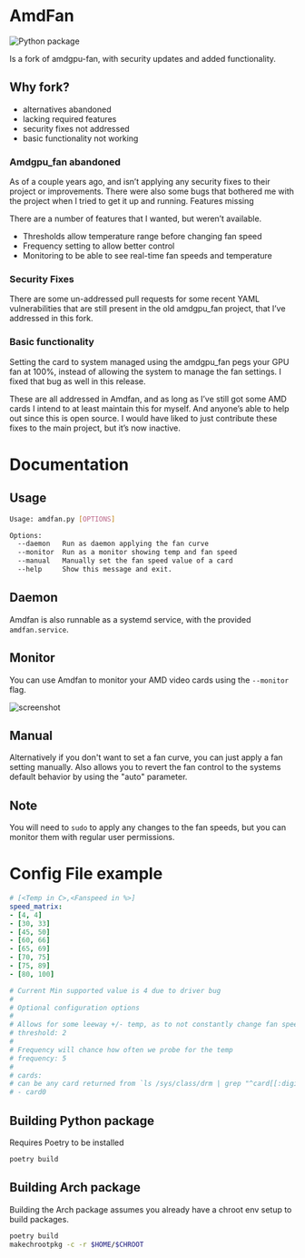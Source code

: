 # AmdFan
![Python package](https://github.com/mcgillij/amdfan/workflows/Python%20package/badge.svg)

Is a fork of amdgpu-fan, with security updates and added functionality.

## Why fork?

* alternatives abandoned
* lacking required features
* security fixes not addressed
* basic functionality not working 

### Amdgpu_fan abandoned

As of a couple years ago, and isn’t applying any security fixes to their project or improvements. There were also some bugs that bothered me with the project when I tried to get it up and running.
Features missing

There are a number of features that I wanted, but weren’t available.

* Thresholds allow temperature range before changing fan speed
* Frequency setting to allow better control
* Monitoring to be able to see real-time fan speeds and temperature 

### Security Fixes

There are some un-addressed pull requests for some recent YAML vulnerabilities that are still present in the old amdgpu_fan project, that I’ve addressed in this fork.

### Basic functionality

Setting the card to system managed using the amdgpu_fan pegs your GPU fan at 100%, instead of allowing the system to manage the fan settings. I fixed that bug as well in this release.

These are all addressed in Amdfan, and as long as I’ve still got some AMD cards I intend to at least maintain this for myself. And anyone’s able to help out since this is open source. I would have liked to just contribute these fixes to the main project, but it’s now inactive.

# Documentation
## Usage

``` bash
Usage: amdfan.py [OPTIONS]

Options:
  --daemon   Run as daemon applying the fan curve
  --monitor  Run as a monitor showing temp and fan speed
  --manual   Manually set the fan speed value of a card
  --help     Show this message and exit.
```

## Daemon

Amdfan is also runnable as a systemd service, with the provided ```amdfan.service```.

## Monitor

You can use Amdfan to monitor your AMD video cards using the ```--monitor``` flag.

![screenshot](https://raw.githubusercontent.com/mcgillij/amdfan/main/images/screenshot.png)

## Manual

Alternatively if you don't want to set a fan curve, you can just apply a fan setting manually. Also allows you to revert the fan control to the systems default behavior by using the "auto" parameter.


## Note

You will need to ```sudo``` to apply any changes to the fan speeds, but you can monitor them with regular user permissions.

# Config File example

``` yaml
# [<Temp in C>,<Fanspeed in %>]
speed_matrix:
- [4, 4]
- [30, 33]
- [45, 50]
- [60, 66]
- [65, 69]
- [70, 75]
- [75, 89]
- [80, 100]

# Current Min supported value is 4 due to driver bug
#
# Optional configuration options
#
# Allows for some leeway +/- temp, as to not constantly change fan speed
# threshold: 2
#
# Frequency will chance how often we probe for the temp
# frequency: 5
#
# cards:
# can be any card returned from `ls /sys/class/drm | grep "^card[[:digit:]]$"`
# - card0
```

## Building Python package
Requires Poetry to be installed

``` bash 
poetry build
```

## Building Arch package

Building the Arch package assumes you already have a chroot env setup to build packages.

```bash
poetry build
makechrootpkg -c -r $HOME/$CHROOT
```

